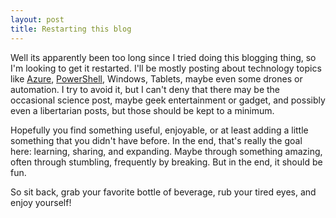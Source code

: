 ```yaml
---
layout: post
title: Restarting this blog
---
```


Well its apparently been too long since I tried doing this blogging thing, so I'm looking to get it restarted.  I'll be mostly posting about technology topics like [Azure](https://azure.microsoft.com"), [PowerShell](https://docs.microsoft.com/en-us/powershell/), Windows, Tablets, maybe even some drones or automation.  I try to avoid it, but I can't deny that there may be the occasional science post, maybe geek entertainment or gadget, and possibly even a libertarian posts, but those should be kept to a minimum.

Hopefully you find something useful, enjoyable, or at least adding a little something that you didn't have before. In the end, that's really the goal here: learning, sharing, and expanding. Maybe through something amazing, often through stumbling, frequently by breaking. But in the end, it should be fun.

So sit back, grab your favorite bottle of beverage, rub your tired eyes, and enjoy yourself!